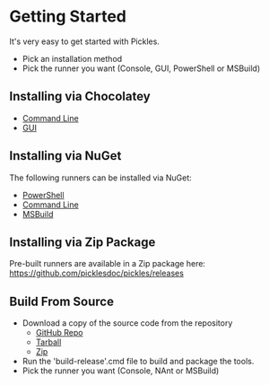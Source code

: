 # Getting Started

It's very easy to get started with Pickles.  

- Pick an installation method
- Pick the runner you want (Console, GUI, PowerShell or MSBuild)

## Installing via Chocolatey

- [Command Line](https://chocolatey.org/packages/pickles)
- [GUI](https://chocolatey.org/packages/picklesui)

## Installing via NuGet

The following runners can be installed via NuGet:

- [PowerShell](http://www.nuget.org/packages/Pickles/)
- [Command Line](http://www.nuget.org/packages/Pickles.CommandLine/)
- [MSBuild](http://www.nuget.org/packages/Pickles.MSBuild/)

## Installing via Zip Package

Pre-built runners are available in a Zip package here: https://github.com/picklesdoc/pickles/releases

## Build From Source
- Download a copy of the source code from the repository
	- [GitHub Repo](https://github.com/picklesdoc/pickles)
	- [Tarball](https://github.com/picklesdoc/pickles/tarball/master)
	- [Zip](https://github.com/picklesdoc/pickles/zipball/master)
- Run the 'build-release'.cmd file to build and package the tools.
- Pick the runner you want (Console, NAnt or MSBuild)

